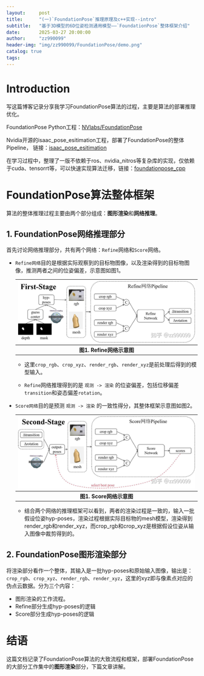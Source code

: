```yaml
---
layout:     post
title:      "(一)`FoundationPose`推理原理及c++实现--intro"
subtitle:   "基于3D模型的6D位姿检测通用模型——`FoundationPose`整体框架介绍"
date:       2025-03-27 20:00:00
author:     "zz990099"
header-img: "img/zz990099/FoundationPose/demo.png"
catalog: true
tags:
---
```


# Introduction

写这篇博客记录分享我学习FoundationPose算法的过程，主要是算法的部署推理优化。

FoundationPose Python工程：[NVlabs/FoundationPose](https://github.com/NVlabs/FoundationPose)

Nvidia开源的isaac_pose_esitimation工程，部署了FoundationPose的整体Pipeline， 链接：[isaac_pose_esitimation](https://github.com/NVIDIA-ISAAC-ROS/isaac_ros_pose_estimation)

在学习过程中，整理了一版不依赖于ros、nvidia_nitros等复杂库的实现，仅依赖于cuda、tensorrt等，可以快速实现算法迁移，链接：[foundationpose_cpp](https://github.com/zz990099/foundationpose_cpp)

# FoundationPose算法整体框架

算法的整体推理过程主要由两个部分组成：**图形渲染**和**网络推理**。

## 1. FoundationPose网络推理部分

首先讨论网络推理部分，共有两个网络：`Refine`网络和`Score`网络。

- `Refine网络`目的是根据实际观察到的目标物图像，以及渲染得到的目标物图像，推测两者之间的位姿偏差，示意图如图1。

  | <img src="/img/zz990099/FoundationPose/stage1.jpg" alt="1" width="800"> |
  |:----------------------------------------:|
  | **图1. Refine网络示意图**  |

  - 这里`crop_rgb`、`crop_xyz`、`render_rgb`、`render_xyz`是前处理后得到的模型输入。

  - `Refine`网络推理得到的是 `观测 -> 渲染` 的位姿偏差，包括位移偏差`transition`和姿态偏差`rotation`。

- `Score网络`目的是预测 `观测 -> 渲染` 的一致性得分，其整体框架示意图如图2。 

  | <img src="/img/zz990099/FoundationPose/stage2.jpg" alt="1" width="800"> |
  |:----------------------------------------:|
  | **图1. Score网络示意图**  |

  - 结合两个网络的推理框架可以看到，两者的渲染过程是一致的，输入一批假设位姿hyp-poses，渲染过程根据实际目标物的mesh模型，渲染得到render_rgb和render_xyz，而crop_rgb和crop_xyz是根据假设位姿从输入图像中裁剪得到的。

## 2. FoundationPose图形渲染部分

将渲染部分看作一个整体，其输入是一批hyp-poses和原始输入图像，输出是：`crop_rgb`、`crop_xyz`、`render_rgb`、`render_xyz`，这里的xyz即与像素点对应的伪点云数据。分为三个内容：
  - 图形渲染的工作流程。
  - Refine部分生成hyp-poses的逻辑 
  - Score部分生成hyp-poses的逻辑 

# 结语
这篇文档记录了FoundationPose算法的大致流程和框架，部署FoundationPose的大部分工作集中的**图形渲染**部分，下篇文章讲解。 